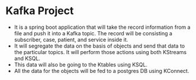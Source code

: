 # Kafka Project
 
* It is a spring boot application that will take the record information from a file and push it into a Kafka topic. The record will be consisting a subscriber, case, patient, and service inside it.
* It will segregate the data on the basis of objects and send that data to the particular topics. It will perform those actions using both KStreams and KSQL.
* This data will also be going to the Ktables using KSQL.
* All the data for the objects will be fed to a postgres DB using KConnect.
